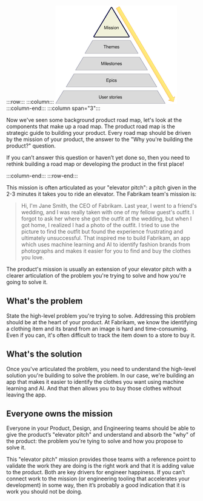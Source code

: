 :::row:::
  :::column:::
        ![Product road map missions](../media/mission.png)
  :::column-end:::
        :::column span="3":::

Now we've seen some background product road map, let's look at the components that make up a road map. The product road map is the strategic guide to building your product. Every road map should be driven by the mission of your product, the answer to the "Why you're building the product?" question.

If you can’t answer this question or haven’t yet done so, then you need to rethink building a road map or developing the product in the first place! 

 :::column-end:::
:::row-end:::

This mission is often articulated as your "elevator pitch": a pitch given in the 2-3 minutes it takes you to ride an elevator. The Fabrikam team's mission is:

> Hi, I'm Jane Smith, the CEO of Fabrikam. Last year, I went to a friend's wedding, and I was really taken with one of my fellow guest's outfit. I forgot to ask her where she got the outfit at the wedding, but when I got home, I realized I had a photo of the outfit. I tried to use the picture to find the outfit but found the experience frustrating and ultimately unsuccessful. That inspired me to build Fabrikam, an app which uses machine learning and AI to identify fashion brands from photographs and makes it easier for you to find and buy the clothes you love.

The product's mission is usually an extension of your elevator pitch with a clearer articulation of the problem you're trying to solve and how you're going to solve it.

## What's the problem

State the high-level problem you're trying to solve. Addressing this problem should be at the heart of your product. At Fabrikam, we know the identifying a clothing item and its brand from an image is hard and time-consuming. Even if you can, it's often difficult to track the item down to a store to buy it.

## What's the solution

Once you've articulated the problem, you need to understand the high-level solution you're building to solve the problem. In our case, we're building an app that makes it easier to identify the clothes you want using machine learning and AI. And that then allows you to buy those clothes without leaving the app.

## Everyone owns the mission

Everyone in your Product, Design, and Engineering teams should be able to give the product’s "elevator pitch" and understand and absorb the "why" of the product: the problem you're tying to solve and how you propose to solve it.

This "elevator pitch" mission provides those teams with a reference point to validate the work they are doing is the right work and that it is adding value to the product. Both are key drivers for engineer happiness. If you can’t connect work to the mission (or engineering tooling that accelerates your development) in some way, then it’s probably a good indication that it is work you should not be doing.
